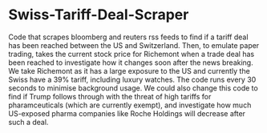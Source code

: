 # Swiss-Tariff-Deal-Scraper
Code that scrapes bloomberg and reuters rss feeds to find if a tariff deal has been reached between the US and Switzerland. Then, to emulate paper trading, takes the current stock price for Richemont when a trade deal has been reached to investigate how it changes soon after the news breaking. We take Richemont as it has a large exposure to the US and currently the Swiss have a 39% tariff, including luxury watches. The code runs every 30 seconds to minimise background usage. We could also change this code to find if Trump follows through with the threat of high tariffs for pharamceuticals (which are currently exempt), and investigate how much US-exposed pharma companies like Roche Holdings will decrease after such a deal.
